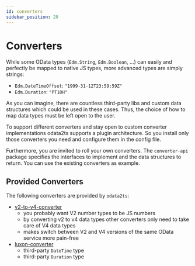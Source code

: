 ```yaml
---
id: converters
sidebar_position: 20
---
```


# Converters

While some OData types (`Edm.String`, `Edm.Boolean`, ...) can easily and perfectly be mapped to native JS types,
more advanced types are simply strings:

- `Edm.DateTimeOffset`: `"1999-31-12T23:59:59Z"`
- `Edm.Duration`: `"PT10H"`

As you can imagine, there are countless third-party libs and custom data structures
which could be used in these cases. Thus, the choice of how to map data types
must be left open to the user.

To support different converters and stay open to custom converter implementations
odata2ts supports a plugin architecture. So you install only those converters you need
and configure them in the config file.

Furthermore, you are invited to roll your own converters.
The `converter-api` package specifies the interfaces to implement and the data structures to return.
You can use the existing converters as example.

## Provided Converters

The following converters are provided by `odata2ts`:

- [v2-to-v4-converter](https://www.npmjs.com/package/@odata2ts/converter-v2-to-v4)
  - you probably want V2 number types to be JS numbers
  - by converting v2 to v4 data types other converters only need to take care of V4 data types
  - makes switch between V2 and V4 versions of the same OData service more pain-free
- [luxon-converter](https://www.npmjs.com/package/@odata2ts/converter-luxon)
  - third-party `DateTime` type
  - third-party `Duration` type

